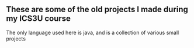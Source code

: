 ## These are some of the old projects I made during my ICS3U course
The only language used here is java, and is a collection of various small projects
